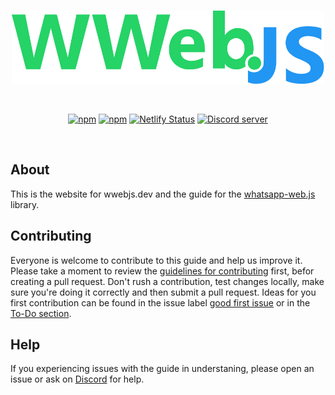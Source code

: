 <div align="center">
    <br />
    <p>
        <a href="https://wwebjs.dev"><img src="https://github.com/wwebjs/logos/blob/main/4_Full%20Logo%20Lockup_Small/small_banner_blue.png?raw=true" title="wwebjs.dev Guide"
                alt="wwebjs.dev Guide" width="500" /></a>
    </p>
    <br />
    <p>
        <a href="https://www.npmjs.com/package/whatsapp-web.js"><img src="https://img.shields.io/npm/v/whatsapp-web.js"
                alt="npm" /></a>
        <a href="https://www.npmjs.com/package/vuepress"><img src="https://badgen.net/npm/v/vuepress/next"
                alt="npm"></a>
        <a href="https://app.netlify.com/sites/wwebjs/deploys"><img
                src="https://api.netlify.com/api/v1/badges/d626778e-5786-4a34-a07d-69eda65c2430/deploy-status"
                alt="Netlify Status" /></a>
        <a href="https://discord.gg/H7DqQs4"><img
                src="https://img.shields.io/discord/698610475432411196.svg?logo=discord" alt="Discord server" /></a>
    </p>
    <br />
</div>

## About

This is the website for wwebjs.dev and the guide for the [whatsapp-web.js](wwebjs) library.

## Contributing

Everyone is welcome to contribute to this guide and help us improve it. Please take a moment to review the [guidelines for contributing][contributing] first, befor creating a pull request. Don't rush a contribution, test changes locally, make sure you're doing it correctly and then submit a pull request. Ideas for you first contribution can be found in the issue label [good first issue][good-first-issue] or in the [To-Do section][todo].

## Help

If you experiencing issues with the guide in understaning, please open an issue or ask on [Discord][discord] for help.

[wwebjs]: https://github.com/pedroslopez/whatsapp-web.js
[contributing]: https://github.com/wwebjs/wwebjs.dev/tree/candy/.github/CONTRIBUTING.md
[good-first-issue]: https://github.com/wwebjs/wwebjs.dev/contribute
[todo]: https://github.com/wwebjs/wwebjs.dev/projects/1
[discord]: https://discord.gg/H7DqQs4
